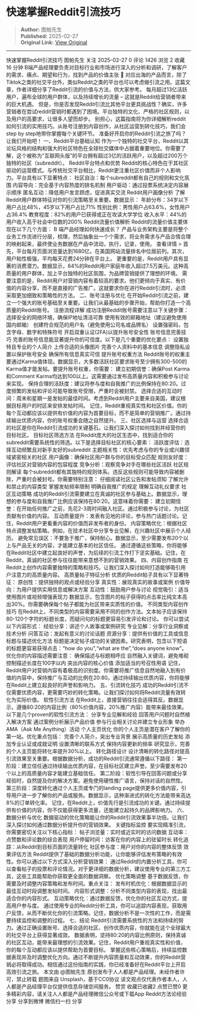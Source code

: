 # 快速掌握Reddit引流技巧

> **Author:** 图帕先生  
> **Published:** 2025-02-27  
> **Original Link:** [View Original](https://www.woshipm.com/marketing/6185490.html)

---

快速掌握Reddit引流技巧 图帕先生 关注 2025-02-27 0 评论 1426 浏览 2 收藏 16 分钟 B端产品经理要负责对目标行业和市场进行深入的分析和调研，了解客户的需求、痛点、期望和行为，找到产品的价值主张 🔗 对应出海的产品而言，除了Tiktok之类的社交平台外，类似Reddit之类的平台也可以考虑做引流之用。这篇文章，作者详细分享了Reddit引流的价值与方法，供大家参考。 每月超过13亿活跃用户，遍布全球的用户群体，以及持续增长的流量 – 这就是Reddit给营销者带来的巨大机遇。 但是，你是否发现Reddit引流比其他平台更具挑战性？确实，许多营销者在尝试reddit营销时都遇到了困境。平台独特的文化、严格的社区规则，以及用户的高要求，让很多人望而却步。 别担心，这篇指南将为你详细解析reddit如何引流的实用技巧。从账号注册到内容创作，从社区运营到转化技巧，我们会step by step地带你掌握每个关键环节。 准备好开启你的Reddit引流之旅了吗？让我们开始吧！ 一、Reddit平台基础认知 作为一个独特的社交平台，Reddit以其论坛风格的结构和强大的社区特色在全球社交媒体中占据着重要地位。你需要了解，这个被称为”互联网头版”的平台拥有超过3亿的活跃用户，以及超过200万个独特的社区（subreddit）。 Reddit平台特点和优势 Reddit的核心特色在于其社区驱动的运营模式。与传统社交平台相比，Reddit更注重社区价值而非个人影响力。平台具有以下显著特点： 社区自治：每个subreddit都有自己的规则和文化氛围 内容导向：完全基于内容热度的排名机制 用户驱动：通过投票系统决定内容展示顺序 匿名互动：降低用户发言顾虑，促进真实交流 Reddit用户画像分析 了解Reddit用户群体特征对你的引流策略至关重要。数据显示： 年龄分布：34岁以下用户占比48%，45岁以下用户占比71% 性别比例：男性用户占63.6%，女性用户占36.4% 教育程度：82%的用户已获得或正在攻读大学学位 收入水平：44%的用户收入高于社会中位数的200% Reddit流量价值解析 Reddit的流量价值主要体现在以下几个方面： B 端产品经理如何快速成长？ 产品与业务架构主要是将整个业务工作流进行分层，梳理，然后抽象出一个个需求，将业务需求与产品合情合理的映射起来，最终使业务数据在产品中流动，执行，记录，使用。 查看详情 > 首先，平台每月页面浏览量达到1680亿，在美国网站流量排名中位居前列。其次，用户粘性极强，平均每天花费24分钟在平台上。 更重要的是，Reddit用户具有显著的消费潜力。数据显示，64%的Reddit用户家庭年收入超过7.5万美元。这种高质量的用户群体，加上平台独特的社区氛围，为品牌营销提供了理想的环境。 需要注意的是，Reddit用户对营销内容有着较高的要求。他们更倾向于真实、有价值的内容分享，而不是直接的广告推广。这就要求你在进行Reddit引流时，必须采取更加细致和策略性的方法。 二、账号注册与优化 在开始Reddit引流之前，建立一个强大的账号基础至关重要。让我们从最基础的步骤开始，帮助你打造一个高质量的Reddit账号。 注册流程详解 成功注册Reddit账号需要注意以下关键步骤： 选择安全的网络环境，确保IP地址清洁可靠 使用有效的邮箱地址（建议避免使用国内邮箱） 创建符合规范的用户名（避免使用公司名或品牌名） 设置强密码，包含字母、数字和特殊符号 开启双重认证(2FA)以提升账号安全性 账号信息完善技巧 完善的账号信息能显著提升你的可信度。以下是几个重要的优化要点： 设置独特且专业的个人简介 上传合适的头像图片 完善个人资料中的基本信息 调整隐私设置以保护账号安全 确保所有信息真实可信 提升账号权重方法 Reddit账号的权重主要通过Karma值体现。数据显示，大多数活跃社区要求账号至少拥有300-500的Karma值才能发帖。要提升账号权重，你需要： 建立初期信誉：确保Post Karma和Comment Karma均达到100以上。这需要通过发布高质量内容和积极参与讨论来实现。 保持合理的活跃度：建议将参与度和自我推广的比例保持在80:20。过度频繁的发帖和评论可能导致账号受限，严重时会被封禁。 选择合适的互动时间：周末和星期一是发帖的最佳时间。考虑到Reddit用户主要来自美国，建议根据目标用户的时区来安排发帖时间。 记住，Reddit重视真实性和社区价值。你的每个互动都应该以提供有价值的内容为首要目标，而不是简单的营销推广。通过持续输出优质内容，你的账号权重会随之自然提升。 三、社区选择与运营 选择合适的社区是你在Reddit引流成功的关键基石。让我们深入探讨如何找到并经营你的目标社区。 目标社区筛选方法 在Reddit庞大的社区生态中，找到适合你的subreddit需要系统性的筛选。以下是选择目标社区的核心要素： 活跃度评估：选择互动频繁且对新手友好的subreddit 主题相关性：优先考虑与你的专业或兴趣领域紧密相关的社区 用户画像：确保社区用户群与你的目标受众匹配 规则友好度：评估社区对营销内容的包容程度 竞争分析：观察竞争对手在哪些社区活跃 社区规则解读 每个subreddit都有其独特的规则体系。违反这些规则可能导致内容被删除，严重时会被封号。你需要特别注意： 仔细阅读社区公告和发帖须知 了解允许和禁止的内容类型 掌握发帖频率限制 明确自我推广的规定 理解互动礼仪要求 社区互动策略 成功的Reddit引流需要建立在真诚的社区参与基础上。数据显示，理想的参与度和自我推广比例应该保持在80:20。这意味着你需要： 建立初期信誉：在开始任何推广之前，先花2-3周时间融入社区。通过积极参与讨论，为社区贡献有价值的内容。 互动质量提升：发表有见地的评论，参与热门话题讨论。记住，Reddit用户更看重内容的价值而非发布者的身份。 内容策略优化：根据社区特点调整发帖策略。例如，在技术社区中分享专业见解，在兴趣社区中展示个人经历。 避免常见误区：不要急于推广，保持耐心。数据显示，至少需要发布20个以上与产品无关的内容，才能建立基本的社区信任。 通过遵循这些策略，你将能够在Reddit社区中建立起良好的声誉，为后续的引流工作打下坚实基础。记住，在Reddit，真诚的社区参与往往能带来意想不到的营销效果。 四、内容创作指南 在Reddit上创作内容需要独特的策略和技巧。让我们深入探讨如何打造能够吸引用户注意力的高质量内容。 高质量帖子特征分析 优质的Reddit帖子具有以下显著特征： 原创性：提供独特的观点或经验分享 真实性：展现真实的故事或案例 价值导向：为用户提供实用信息或解决方案 互动性：鼓励用户参与讨论 视觉吸引：适当使用图片或视频增强表现力 数据显示，包含图片的帖子获得的点击率比纯文本高出30%。你需要确保每个帖子都能为社区带来实质性的价值。 不同类型内容创作技巧 在Reddit上，不同类型的内容需要采用不同的创作方法。文本帖子应该保持80-120个字符的标题长度，而疑问句的标题更容易引发评论和讨论。 你可以尝试以下内容形式： 经验分享：讲述个人故事或案例研究 专业见解：分享行业洞察或技术分析 问答互动：发起有意义的讨论话题 资源分享：提供有价值的工具或信息 标题与描述优化方法 标题是决定帖子成功的关键因素。研究表明，包含以下短语的标题更容易获得点击：“how do you”,“what are the”,“does anyone know”。 优化你的内容描述需要注意： 确保描述与标题相呼应 自然融入关键词，避免堆砌 控制描述长度在100字以内 突出内容的核心价值 添加适当的号召性用语 记住，Reddit用户对营销内容有着极高的识别度。你需要将推广信息自然地融入到有价值的内容中，保持推广与互动的比例在20:80。通过持续输出优质内容，你将能够在Reddit上建立起良好的声誉和影响力。 五、引流转化技巧 成功的Reddit引流不仅需要优质内容，更需要巧妙的转化策略。让我们探讨如何将Reddit流量有效转化为实际价值。 软性引流方法 在Reddit上，直接营销往往会适得其反。数据显示，遵循80:20的内容比例（80%价值内容，20%推广内容）能带来最佳效果。以下是几个proven的软性引流方法： 分享专业见解和经验 回答用户问题时自然植入解决方案 通过案例分析展示产品价值 参与行业相关讨论并建立专业形象 举办AMA（Ask Me Anything）活动 个人主页优化 你的个人主页是潜在客户了解你的第一站。优化重点包括： 完善个人简介，突出专业背景 展示高质量的历史发帖 添加专业认证或成就证明 设置清晰的联系方式 保持内容更新的频率 研究显示，完善的个人主页能将转化率提升30%以上。 转化路径设计 设计清晰的转化路径对提高引流效果至关重要。根据数据分析，成功的Reddit引流通常遵循以下路径： 第一阶段：建立信任通过持续输出优质内容，在目标社区建立声誉。至少需要发布20个以上的高质量内容才能建立基础信任。 第二阶段：软性引导在回答问题或分享经验时，自然提及你的解决方案。避免使用硬性推广语言，保持对话的自然性。 第三阶段：深度转化通过个人主页或专门的landing page提供更多价值内容，引导用户进一步了解你的产品或服务。数据显示，这种渐进式的转化方法能带来高达8%的订单转化率。 记住，在Reddit上，价值先行是引流成功的关键。通过持续提供有价值的内容，你不仅能获得更多流量，还能建立起持久的品牌影响力。 六、数据分析与优化 数据驱动的优化策略能让你的Reddit引流效果事半功倍。让我们深入探讨如何通过数据分析提升你的营销效果。 关键指标监控 要实现精准引流，你需要密切关注以下核心指标： 帖子浏览量：实时或近实时的访问数据 互动率：点赞数和评论数的综合表现 用户停留时间：访客在你的内容上的驻留时长 转化追踪：从Reddit到目标页面的流量转化 社区参与度：用户对你的内容的整体反馈 效果评估方法 Reddit提供了基础的数据分析功能，让你能够评估发布策略的有效性。你可以通过以下方式深入分析营销效果： 通过Reddit的内置分析工具，你可以查看帖子的投票和评论情况。对于更详细的数据分析，建议使用专业的第三方工具，这些工具能帮助你获取更全面的数据洞察。 优化策略调整 基于数据反馈，你需要及时调整内容策略和发布时间。重点关注： 发布时机优化：根据数据显示的最佳互动时段调整发帖时间。 内容形式调整：分析不同类型内容的表现，找出最适合你的内容形式。 互动策略优化：通过数据反馈，优化你的社区互动方式，提高用户参与度。 通过使用专业的Reddit分析工具，你可以追踪内容表现，获取用户反馈，从而不断优化你的引流策略。记住，数据分析不是一次性的工作，而是需要持续监控和调整的过程。 七、结论 Reddit引流需要系统性的方法和持续的努力。通过正确设置账号、选择合适的社区、创作优质内容，你就能在这个全球最大的社交平台上获得显著成效。 数据表明，坚持80:20的内容比例原则，保持真诚的社区互动，能带来最理想的引流效果。记住，Reddit用户重视真实性和价值，你的每个互动都应该以提供帮助为首要目标。 掌握这些核心策略后，持续监控数据表现并及时调整优化方向。通过不断提升内容质量和互动效果，你的Reddit营销必将取得成功。相信通过这份指南的实践，你已经准备好在Reddit平台上开启高效引流之旅。 本文由 @图帕先生 原创发布于人人都是产品经理。未经作者许可，禁止转载 题图来自 Unsplash，基于CC0协议 该文观点仅代表作者本人，人人都是产品经理平台仅提供信息存储空间服务。 赞赏 收藏已收藏2 点赞已赞0 更多精彩内容，请关注人人都是产品经理微信公众号或下载App Reddit方法论经验分享 分享到微博 微信扫一扫 分享